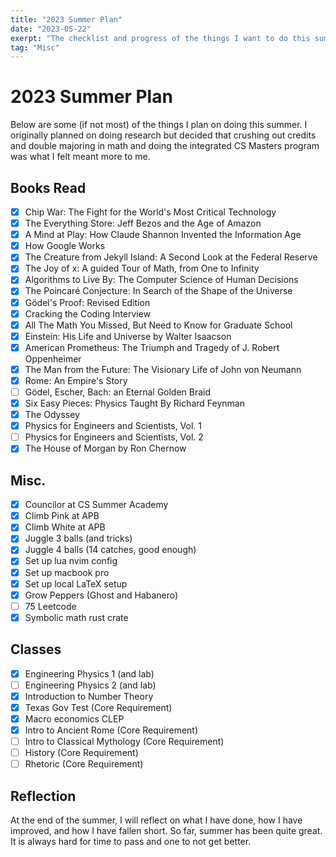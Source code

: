 ```yaml
---
title: "2023 Summer Plan"
date: "2023-05-22"
exerpt: "The checklist and progress of the things I want to do this summer"
tag: "Misc"
---
```


# 2023 Summer Plan

Below are some (if not most) of the things I plan on doing this summer. I originally planned on doing research but decided that crushing out credits and double majoring in math and doing the integrated CS Masters program was what I felt meant more to me.

## Books Read

- [x] Chip War: The Fight for the World's Most Critical Technology
- [x] The Everything Store: Jeff Bezos and the Age of Amazon
- [x] A Mind at Play: How Claude Shannon Invented the Information Age
- [x] How Google Works
- [x] The Creature from Jekyll Island: A Second Look at the Federal Reserve
- [x] The Joy of x: A guided Tour of Math, from One to Infinity
- [x] Algorithms to Live By: The Computer Science of Human Decisions
- [x] The Poincaré Conjecture: In Search of the Shape of the Universe
- [x] Gödel's Proof: Revised Edition
- [x] Cracking the Coding Interview
- [x] All The Math You Missed, But Need to Know for Graduate School
- [x] Einstein: His Life and Universe by Walter Isaacson
- [x] American Prometheus: The Triumph and Tragedy of J. Robert Oppenheimer
- [x] The Man from the Future: The Visionary Life of John von Neumann
- [x] Rome: An Empire's Story
- [ ] Gödel, Escher, Bach: an Eternal Golden Braid
- [x] Six Easy Pieces: Physics Taught By Richard Feynman
- [x] The Odyssey
- [x] Physics for Engineers and Scientists, Vol. 1
- [ ] Physics for Engineers and Scientists, Vol. 2
- [x] The House of Morgan by Ron Chernow

## Misc.

- [x] Councilor at CS Summer Academy
- [x] Climb Pink at APB
- [x] Climb White at APB
- [x] Juggle 3 balls (and tricks)
- [x] Juggle 4 balls (14 catches, good enough)
- [x] Set up lua nvim config
- [x] Set up macbook pro
- [x] Set up local LaTeX setup
- [x] Grow Peppers (Ghost and Habanero)
- [ ] 75 Leetcode
- [x] Symbolic math rust crate

## Classes

- [x] Engineering Physics 1 (and lab)
- [ ] Engineering Physics 2 (and lab)
- [x] Introduction to Number Theory
- [x] Texas Gov Test (Core Requirement)
- [x] Macro economics CLEP
- [x] Intro to Ancient Rome (Core Requirement)
- [ ] Intro to Classical Mythology (Core Requirement)
- [ ] History (Core Requirement)
- [ ] Rhetoric (Core Requirement)

## Reflection

At the end of the summer, I will reflect on what I have done, how I have improved, and how I have fallen short. So far, summer has been quite great. It is always hard for time to pass and one to not get better.

